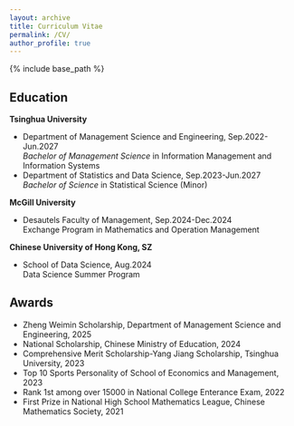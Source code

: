 ```yaml
---
layout: archive
title: Curriculum Vitae
permalink: /CV/
author_profile: true
---
```


{% include base_path %}

## Education

**Tsinghua University** <br/>
- Department of Management Science and Engineering, Sep.2022-Jun.2027 <br/>
*Bachelor of Management Science* in Information Management and Information Systems <br/>
- Department of Statistics and Data Science, Sep.2023-Jun.2027 <br/>
*Bachelor of Science* in Statistical Science (Minor)

**McGill University** <br/>
- Desautels Faculty of Management, Sep.2024-Dec.2024 <br/>
Exchange Program in Mathematics and Operation Management <br/>

**Chinese University of Hong Kong, SZ** <br/>
- School of Data Science, Aug.2024 <br/>
Data Science Summer Program <br/>

## Awards 
- Zheng Weimin Scholarship, Department of Management Science and Engineering, 2025 <br>
- National Scholarship, Chinese Ministry of Education, 2024 <br/>
- Comprehensive Merit Scholarship-Yang Jiang Scholarship, Tsinghua University, 2023 <br/>
- Top 10 Sports Personality of School of Economics and Management, 2023 <br/>
- Rank 1st among over 15000 in National College Enterance Exam, 2022 <br/>
- First Prize in National High School Mathematics League, Chinese Mathematics Society, 2021 <br/>

